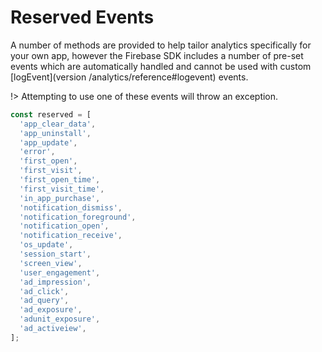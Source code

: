 # Reserved Events

A number of methods are provided to help tailor analytics specifically for your own app, however the Firebase SDK includes a number of pre-set events which are automatically handled and cannot be used with custom [logEvent](version /analytics/reference#logevent) events. 

!> Attempting to use one of these events will throw an exception.

```js
const reserved = [
  'app_clear_data',
  'app_uninstall',
  'app_update',
  'error',
  'first_open',
  'first_visit',
  'first_open_time',
  'first_visit_time',
  'in_app_purchase',
  'notification_dismiss',
  'notification_foreground',
  'notification_open',
  'notification_receive',
  'os_update',
  'session_start',
  'screen_view',
  'user_engagement',
  'ad_impression',
  'ad_click',
  'ad_query',
  'ad_exposure',
  'adunit_exposure',
  'ad_activeiew',
];
```
